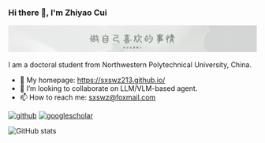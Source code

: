### Hi there 👋, I'm Zhiyao Cui
![](https://github.com/sxswz213/sxswz213/blob/main/image.png)

I am a doctoral student from Northwestern Polytechnical University, China.

- 🌱 My homepage: https://sxswz213.github.io/ 
- 👯 I’m looking to collaborate on LLM/VLM-based agent. 
- 📫 How to reach me: sxswz@foxmail.com 


[<img src='https://cdn.jsdelivr.net/npm/simple-icons@3.0.1/icons/github.svg' alt='github' height='40'>](https://github.com/sxswz213)  [<img src='https://cdn.jsdelivr.net/npm/simple-icons@3.0.1/icons/googlescholar.svg' alt='googlescholar' height='40'>](https://scholar.google.com/citations?user=12NhEdQAAAAJ)  

![GitHub stats](https://github-readme-stats.vercel.app/api?username=sxswz213&show_icons=true)  

